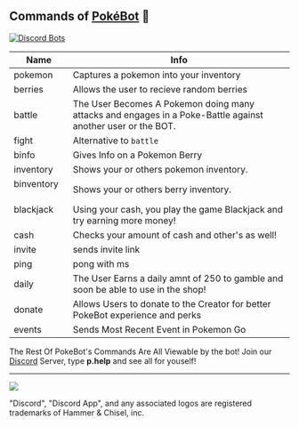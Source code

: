 

## Commands of <a href="https://github.com/Wonder-Toast/Pokebot">PokéBot</a> 📖 

[![Discord Bots](https://discordbots.org/api/widget/status/330488924449275916.png)](https://discordbots.org/bot/330488924449275916)


| Name        | Info         |
| ------------- |---------------|
| pokemon           | Captures a pokemon into your inventory |
| berries          | Allows the user to recieve random berries  |
| battle          | The User Becomes A Pokemon doing many attacks and engages in a Poke-Battle against another user or the BOT.   |
| fight        | Alternative to `battle` |
| binfo        | Gives Info on a Pokemon Berry     |
| inventory         | Shows your or others pokemon inventory. |
| binventory       | Shows your or others berry inventory.  |
| blackjack       | Using your cash, you play the game Blackjack and try earning more money!  |
| cash    | Checks your amount of cash and other's as well! |
| invite      | sends invite link   |
| ping      | pong with ms   |
| daily      | The User Earns a daily amnt of 250 to gamble and soon be able to use in the shop!  |
| donate      | Allows Users to donate to the Creator for better PokeBot experience and perks |
| events      | Sends Most Recent Event in Pokemon Go   |

The Rest Of PokeBot's Commands Are All Viewable by the bot! Join our <a href=" https://discord.gg/3Chh8gu">Discord</a> Server, 
type **p.help** and see all for youself!

---

 [![](https://discordapp.com/api/guilds/334745231163654145/embed.png?style=banner2)](https://discord.gg/3Chh8gu)
 
 
"Discord", "Discord App", and any associated logos are registered trademarks of Hammer & Chisel, inc.
